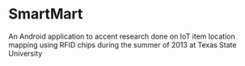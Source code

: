 SmartMart
=========

An Android application to accent research done on IoT item location mapping using RFID chips during the summer of 2013 at Texas State University
